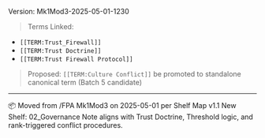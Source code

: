 Version: Mk1Mod3-2025-05-01-1230  
> Terms Linked:
- `[[TERM:Trust_Firewall]]`
- `[[TERM:Trust Doctrine]]`
- `[[TERM:Trust Firewall Protocol]]`  
> Proposed: `[[TERM:Culture Conflict]]` be promoted to standalone canonical term (Batch 5 candidate)  
---  
📦 Moved from /FPA Mk1Mod3 on 2025-05-01 per Shelf Map v1.1
New Shelf: 02_Governance
Note aligns with Trust Doctrine, Threshold logic, and rank-triggered conflict procedures.